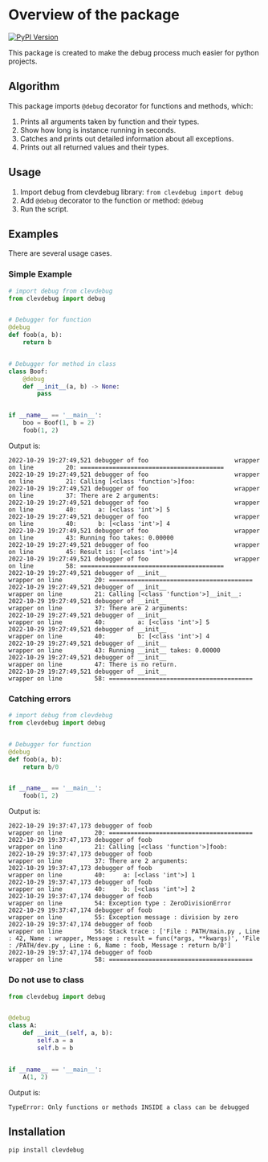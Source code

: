 # Overview of the package

[![PyPI Version][pypi-image]][pypi-url]

This package is created to make the debug process much easier for python projects.

## Algorithm

This package imports `@debug` decorator for functions and methods, which:

1. Prints all arguments taken by function and their types.
2. Show how long is instance running in seconds.
3. Catches and prints out detailed information about all exceptions.
4. Prints out all returned values and their types.

## Usage

1. Import debug from clevdebug library: `from clevdebug import debug`
2. Add `@debug` decorator to the function or method: `@debug`
3. Run the script.

## Examples

There are several usage cases.

### Simple Example

```python
# import debug from clevdebug
from clevdebug import debug


# Debugger for function
@debug
def foob(a, b):
    return b


# Debugger for method in class
class Boof:
    @debug
    def __init__(a, b) -> None:
        pass


if __name__ == '__main__':
    boo = Boof(1, b = 2)
    foob(1, 2)
```

Output is:

```
2022-10-29 19:27:49,521 debugger of foo                        wrapper on line         20: ========================================
2022-10-29 19:27:49,521 debugger of foo                        wrapper on line         21: Calling [<class 'function'>]foo:
2022-10-29 19:27:49,521 debugger of foo                        wrapper on line         37: There are 2 arguments:
2022-10-29 19:27:49,521 debugger of foo                        wrapper on line         40:      a: [<class 'int'>] 5
2022-10-29 19:27:49,521 debugger of foo                        wrapper on line         40:      b: [<class 'int'>] 4
2022-10-29 19:27:49,521 debugger of foo                        wrapper on line         43: Running foo takes: 0.00000
2022-10-29 19:27:49,521 debugger of foo                        wrapper on line         45: Result is: [<class 'int'>]4
2022-10-29 19:27:49,521 debugger of foo                        wrapper on line         58: ========================================
2022-10-29 19:27:49,521 debugger of __init__                        wrapper on line         20: ========================================
2022-10-29 19:27:49,521 debugger of __init__                        wrapper on line         21: Calling [<class 'function'>]__init__:
2022-10-29 19:27:49,521 debugger of __init__                        wrapper on line         37: There are 2 arguments:
2022-10-29 19:27:49,521 debugger of __init__                        wrapper on line         40:         a: [<class 'int'>] 5
2022-10-29 19:27:49,521 debugger of __init__                        wrapper on line         40:         b: [<class 'int'>] 4
2022-10-29 19:27:49,521 debugger of __init__                        wrapper on line         43: Running __init__ takes: 0.00000
2022-10-29 19:27:49,521 debugger of __init__                        wrapper on line         47: There is no return.
2022-10-29 19:27:49,521 debugger of __init__                        wrapper on line         58: ========================================
```

### Catching errors

```python
# import debug from clevdebug
from clevdebug import debug


# Debugger for function
@debug
def foob(a, b):
    return b/0


if __name__ == '__main__':
    foob(1, 2)
```

Output is:

```
2022-10-29 19:37:47,173 debugger of foob                        wrapper on line         20: ========================================
2022-10-29 19:37:47,173 debugger of foob                        wrapper on line         21: Calling [<class 'function'>]foob:
2022-10-29 19:37:47,173 debugger of foob                        wrapper on line         37: There are 2 arguments:
2022-10-29 19:37:47,173 debugger of foob                        wrapper on line         40:     a: [<class 'int'>] 1
2022-10-29 19:37:47,173 debugger of foob                        wrapper on line         40:     b: [<class 'int'>] 2
2022-10-29 19:37:47,174 debugger of foob                        wrapper on line         54: Exception type : ZeroDivisionError 
2022-10-29 19:37:47,174 debugger of foob                        wrapper on line         55: Exception message : division by zero
2022-10-29 19:37:47,174 debugger of foob                        wrapper on line         56: Stack trace : ['File : PATH/main.py , Line : 42, Name : wrapper, Message : result = func(*args, **kwargs)', 'File : /PATH/dev.py , Line : 6, Name : foob, Message : return b/0']
2022-10-29 19:37:47,174 debugger of foob                        wrapper on line         58: ========================================
```

### Do not use to class


```python
from clevdebug import debug


@debug
class A:
    def __init__(self, a, b):
        self.a = a
        self.b = b


if __name__ == '__main__':
    A(1, 2)
```

Output is:

```
TypeError: Only functions or methods INSIDE a class can be debugged
```

## Installation

`pip install clevdebug`

<!-- Badges -->
[pypi-image]: https://img.shields.io/pypi/v/clevdebug
[pypi-url]: https://pypi.org/project/clevdebug

